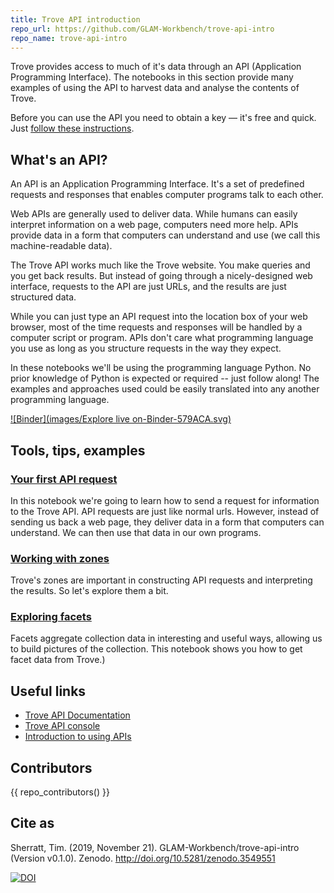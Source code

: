 ```yaml
---
title: Trove API introduction
repo_url: https://github.com/GLAM-Workbench/trove-api-intro
repo_name: trove-api-intro
---
```


Trove provides access to much of it's data through an API (Application Programming Interface). The notebooks in this section provide many examples of using the API to harvest data and analyse the contents of Trove.

Before you can use the API you need to obtain a key — it's free and quick. Just [follow these instructions](http://help.nla.gov.au/trove/building-with-trove/api).

## What's an API?

An API is an Application Programming Interface. It's a set of predefined requests and responses that enables computer programs talk to each other.

Web APIs are generally used to deliver data. While humans can easily interpret information on a web page, computers need more help. APIs provide data in a form that computers can understand and use (we call this machine-readable data).

The Trove API works much like the Trove website. You make queries and you get back results. But instead of going through a nicely-designed web interface, requests to the API are just URLs, and the results are just structured data.

While you can just type an API request into the location box of your web browser, most of the time requests and responses will be handled by a computer script or program. APIs don't care what programming language you use as long as you structure requests in the way they expect.

In these notebooks we'll be using the programming language Python. No prior knowledge of Python is expected or required -- just follow along! The examples and approaches used could be easily translated into any another programming language.

[![Binder](images/Explore live on-Binder-579ACA.svg)](https://mybinder.org/v2/gh/GLAM-Workbench/trove-api-intro/master)

## Tools, tips, examples

### [Your first API request](https://nbviewer.jupyter.org/github/GLAM-Workbench/trove-api-intro/blob/master/Your-first-API-request.ipynb)  
In this notebook we're going to learn how to send a request for information to the Trove API. API requests are just like normal urls. However, instead of sending us back a web page, they deliver data in a form that computers can understand. We can then use that data in our own programs.

### [Working with zones](https://nbviewer.jupyter.org/github/GLAM-Workbench/trove-api-intro/blob/master/Working-with-zones.ipynb)  
Trove's zones are important in constructing API requests and interpreting the results. So let's explore them a bit.

### [Exploring facets](https://nbviewer.jupyter.org/github/GLAM-Workbench/trove-api-intro/blob/master/Exploring-facets.ipynb)  
Facets aggregate collection data in interesting and useful ways, allowing us to build pictures of the collection. This notebook shows you how to get facet data from Trove.)

## Useful links

*   [Trove API Documentation](http://help.nla.gov.au/trove/building-with-trove/api-version-2-technical-guide)
*   [Trove API console](http://troveconsole.herokuapp.com/)
*   [Introduction to using APIs](https://github.com/staplegun/using-apis)

## Contributors

{{ repo_contributors() }}

## Cite as

Sherratt, Tim. (2019, November 21). GLAM-Workbench/trove-api-intro (Version v0.1.0). Zenodo. <http://doi.org/10.5281/zenodo.3549551>

[![DOI](https://zenodo.org/badge/DOI/10.5281/zenodo.3549551.svg)](https://doi.org/10.5281/zenodo.3549551)
